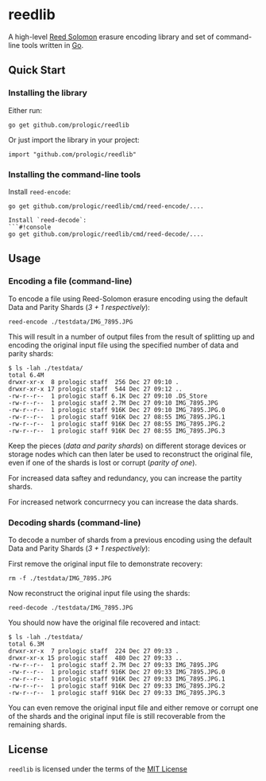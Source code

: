 # reedlib

A high-level [Reed Solomon](https://en.wikipedia.org/wiki/Reed%E2%80%93Solomon_error_correction)
erasure encoding library and set of command-line tools written in [Go](https://golang.org).

## Quick Start

### Installing the library

Either run:
```#!console
go get github.com/prologic/reedlib
```

Or just import the library in your project:
```#!go
import "github.com/prologic/reedlib"
```

### Installing the command-line tools

Install `reed-encode`:
```#!console
go get github.com/prologic/reedlib/cmd/reed-encode/....

Install `reed-decode`:
```#!console
go get github.com/prologic/reedlib/cmd/reed-decode/....
```

## Usage

### Encoding a file (command-line)

To encode a file using Reed-Solomon erasure encoding using the default Data and
Parity Shards (_3 + 1 respectively_):

```#!console
reed-encode ./testdata/IMG_7895.JPG
```

This will result in a number of output files from the result of splitting up
and encoding the original input file using the specified number of data and
parity shards:

```#!console
$ ls -lah ./testdata/
total 6.4M
drwxr-xr-x  8 prologic staff  256 Dec 27 09:10 .
drwxr-xr-x 17 prologic staff  544 Dec 27 09:12 ..
-rw-r--r--  1 prologic staff 6.1K Dec 27 09:10 .DS_Store
-rw-r--r--  1 prologic staff 2.7M Dec 27 09:10 IMG_7895.JPG
-rw-r--r--  1 prologic staff 916K Dec 27 09:10 IMG_7895.JPG.0
-rw-r--r--  1 prologic staff 916K Dec 27 08:55 IMG_7895.JPG.1
-rw-r--r--  1 prologic staff 916K Dec 27 08:55 IMG_7895.JPG.2
-rw-r--r--  1 prologic staff 916K Dec 27 08:55 IMG_7895.JPG.3
```

Keep the pieces (_data and parity shards_) on different storage devices or
storage nodes which can then later be used to reconstruct the original file,
even if one of the shards is lost or corrupt (_parity of one_).

For increased data saftey and redundancy, you can increase the partity shards.

For increased network concurrnecy you can increase the data shards.

### Decoding shards (command-line)

To decode a number of shards from a previous encoding using the default Data
and Parity Shards (_3 + 1 respectively_):

First remove the original input file to demonstrate recovery:

```#!console
rm -f ./testdata/IMG_7895.JPG
```

Now reconstruct the original input file using the shards:

```#!console
reed-decode ./testdata/IMG_7895.JPG
```

You should now have the original file recovered and intact:

```#!console
$ ls -lah ./testdata/
total 6.3M
drwxr-xr-x  7 prologic staff  224 Dec 27 09:33 .
drwxr-xr-x 15 prologic staff  480 Dec 27 09:33 ..
-rw-r--r--  1 prologic staff 2.7M Dec 27 09:33 IMG_7895.JPG
-rw-r--r--  1 prologic staff 916K Dec 27 09:33 IMG_7895.JPG.0
-rw-r--r--  1 prologic staff 916K Dec 27 09:33 IMG_7895.JPG.1
-rw-r--r--  1 prologic staff 916K Dec 27 09:33 IMG_7895.JPG.2
-rw-r--r--  1 prologic staff 916K Dec 27 09:33 IMG_7895.JPG.3
```

You can even remove the original input file and either remove or corrupt one
of the shards and the original input file is still recoverable from the
remaining shards.

## License

`reedlib` is licensed under the terms of the [MIT License](/LICENSE)
